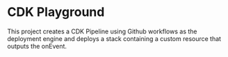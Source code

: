# CDK Playground

This project creates a CDK Pipeline using Github workflows as the deployment engine and deploys a stack containing a custom resource that outputs the onEvent. 
